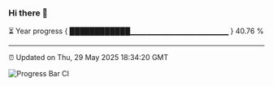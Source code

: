 ### Hi there 👋

⏳ Year progress { ████████████▁▁▁▁▁▁▁▁▁▁▁▁▁▁▁▁▁▁ } 40.76 %

---

⏰ Updated on Thu, 29 May 2025 18:34:20 GMT

![Progress Bar CI](https://github.com/ZhaoGui/ZhaoGui/workflows/Progress%20Bar%20CI/badge.svg)
